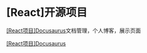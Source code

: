 # \[React]开源项目

[\[React项目\]Docusaurus](\[React项目]Docusaurus_rmepvn6VZLY6jPTp7MpohC.md "\[React项目]Docusaurus")文档管理，个人博客，展示页面

[\[React项目\]Docusaurus](\[React项目]Docusaurus_rmepvn6VZLY6jPTp7MpohC.md "\[React项目]Docusaurus")

